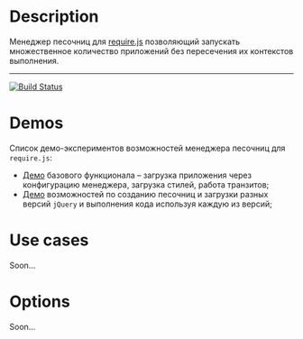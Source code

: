 # Description

Менеджер песочниц для [require.js](http://requirejs.org/) позволяющий запускать множественное количество приложений без пересечения их контекстов выполнения.

---

[![Build Status](https://travis-ci.org/a-ignatov-parc/requirejs-sandbox.png?branch=master)](https://travis-ci.org/a-ignatov-parc/requirejs-sandbox)

# Demos

Список демо-экспериментов возможностей менеджера песочниц для `require.js`:

* [Демо](http://a-ignatov-parc.github.io/requirejs-sandbox/demos/basic/) базового функционала – загрузка приложения через конфигурацию менеджера, загрузка стилей, работа транзитов;
* [Демо](http://a-ignatov-parc.github.io/requirejs-sandbox/demos/multiple-jquery/) возможностей по созданию песочниц и загрузки разных версий `jQuery` и выполнения кода используя каждую из версий;

# Use cases

Soon…

# Options

Soon…